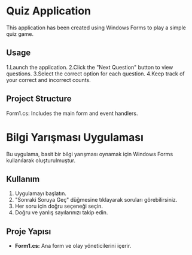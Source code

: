 # Quiz Application

This application has been created using Windows Forms to play a simple quiz game.

## Usage

1.Launch the application.
2.Click the "Next Question" button to view questions.
3.Select the correct option for each question.
4.Keep track of your correct and incorrect counts.

## Project Structure
Form1.cs: Includes the main form and event handlers.


# Bilgi Yarışması Uygulaması

Bu uygulama, basit bir bilgi yarışması oynamak için Windows Forms kullanılarak oluşturulmuştur.

## Kullanım

1. Uygulamayı başlatın.
2. "Sonraki Soruya Geç" düğmesine tıklayarak soruları görebilirsiniz.
3. Her soru için doğru seçeneği seçin.
4. Doğru ve yanlış sayılarınızı takip edin.

## Proje Yapısı

- **Form1.cs:** Ana form ve olay yöneticilerini içerir.
